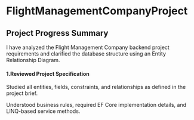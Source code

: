# FlightManagementCompanyProject

## Project Progress Summary
I have analyzed the Flight Management Company backend project requirements and clarified the database structure using an Entity Relationship Diagram.

#### 1.Reviewed Project Specification

Studied all entities, fields, constraints, and relationships as defined in the project brief.

Understood business rules, required EF Core implementation details, and LINQ-based service methods.